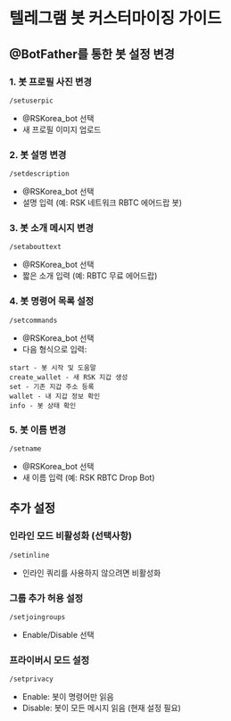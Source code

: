 # 텔레그램 봇 커스터마이징 가이드

## @BotFather를 통한 봇 설정 변경

### 1. 봇 프로필 사진 변경
```
/setuserpic
```
- @RSKorea_bot 선택
- 새 프로필 이미지 업로드

### 2. 봇 설명 변경
```
/setdescription
```
- @RSKorea_bot 선택
- 설명 입력 (예: RSK 네트워크 RBTC 에어드랍 봇)

### 3. 봇 소개 메시지 변경
```
/setabouttext
```
- @RSKorea_bot 선택
- 짧은 소개 입력 (예: RBTC 무료 에어드랍)

### 4. 봇 명령어 목록 설정
```
/setcommands
```
- @RSKorea_bot 선택
- 다음 형식으로 입력:
```
start - 봇 시작 및 도움말
create_wallet - 새 RSK 지갑 생성
set - 기존 지갑 주소 등록
wallet - 내 지갑 정보 확인
info - 봇 상태 확인
```

### 5. 봇 이름 변경
```
/setname
```
- @RSKorea_bot 선택
- 새 이름 입력 (예: RSK RBTC Drop Bot)

## 추가 설정

### 인라인 모드 비활성화 (선택사항)
```
/setinline
```
- 인라인 쿼리를 사용하지 않으려면 비활성화

### 그룹 추가 허용 설정
```
/setjoingroups
```
- Enable/Disable 선택

### 프라이버시 모드 설정
```
/setprivacy
```
- Enable: 봇이 명령어만 읽음
- Disable: 봇이 모든 메시지 읽음 (현재 설정 필요)